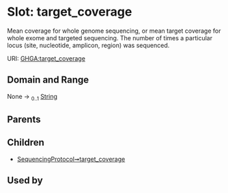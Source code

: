 
# Slot: target_coverage


Mean coverage for whole genome sequencing, or mean target coverage for whole exome and targeted sequencing. The number of times a particular locus (site, nucleotide, amplicon, region) was sequenced.

URI: [GHGA:target_coverage](https://w3id.org/GHGA/target_coverage)


## Domain and Range

None &#8594;  <sub>0..1</sub> [String](types/String.md)

## Parents


## Children

 *  [SequencingProtocol➞target_coverage](SequencingProtocol_target_coverage.md)

## Used by


